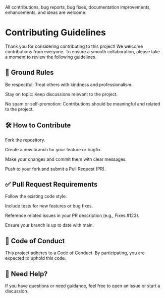 All contributions, bug reports, bug fixes, documentation improvements, enhancements, and ideas are welcome.

# Contributing Guidelines
Thank you for considering contributing to this project! We welcome contributions from everyone. To ensure a smooth collaboration, please take a moment to review the following guidelines.

## 📌 Ground Rules
Be respectful: Treat others with kindness and professionalism.

Stay on topic: Keep discussions relevant to the project.

No spam or self-promotion: Contributions should be meaningful and related to the project.

## 🛠️ How to Contribute
Fork the repository.

Create a new branch for your feature or bugfix.

Make your changes and commit them with clear messages.

Push to your fork and submit a Pull Request (PR).

## ✅ Pull Request Requirements
Follow the existing code style.

Include tests for new features or bug fixes.

Reference related issues in your PR description (e.g., Fixes #123).

Ensure your branch is up to date with main.

## 📂 Code of Conduct
This project adheres to a Code of Conduct. By participating, you are expected to uphold this code.

## 💬 Need Help?
If you have questions or need guidance, feel free to open an issue or start a discussion.
